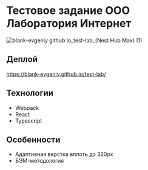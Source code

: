 # Тестовое задание ООО Лаборатория Интернет

![blank-evgeniy github io_test-lab_(Nest Hub Max) (1)](https://github.com/user-attachments/assets/26078ea9-6fc0-42b7-a61e-3a223689907d)

## Деплой
https://blank-evgeniy.github.io/test-lab/

## Технологии
- Webpack
- React
- Typescript

## Особенности
- Адаптивная верстка вплоть до 320px
- БЭМ-методология
